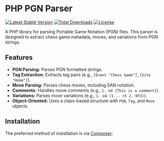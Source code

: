 # PHP PGN Parser
[![Latest Stable Version](http://poser.pugx.org/huehue/pgn-parser/v)](https://packagist.org/packages/huehue/pgn-parser)
[![Total Downloads](http://poser.pugx.org/huehue/pgn-parser/downloads)](https://packagist.org/packages/huehue/pgn-parser)
[![License](http://poser.pugx.org/huehue/pgn-parser/license)](https://packagist.org/packages/huehue/pgn-parser)

A PHP library for parsing Portable Game Notation (PGN) files. This parser is designed to extract chess game metadata, moves, and variations from PGN strings.

## Features

* **PGN Parsing:** Parses PGN formatted strings.
* **Tag Extraction:** Extracts tag pairs (e.g., `[Event "Chess Game"]`, `[Site "Home"]`).
* **Move Parsing:** Parses chess moves, including SAN notation.
* **Comments:** Handles move comments (e.g., `1. e4 {This is a comment}`).
* **Variations:** Parses move variations (e.g., `1. e4 (1... c5 2. Nf3)`).
* **Object-Oriented:** Uses a class-based structure with `PGN`, `Tag`, and `Move` objects.

## Installation

The preferred method of installation is via [Composer](https://getcomposer.org/):